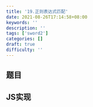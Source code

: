 ```yaml
---
title: '19.正则表达式匹配'
date: 2021-08-26T17:14:58+08:00
keywords: ''
description: ''
tags: ['sword2']
categories: []
draft: true
difficulty: ''
---
```


## 题目


## JS实现 

```javascript

```
